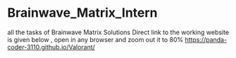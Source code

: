 # Brainwave_Matrix_Intern
all the tasks of Brainwave Matrix  Solutions
Direct link to the working website is given below , open in any browser and zoom out it to 80%
https://panda-coder-3110.github.io/Valorant/

